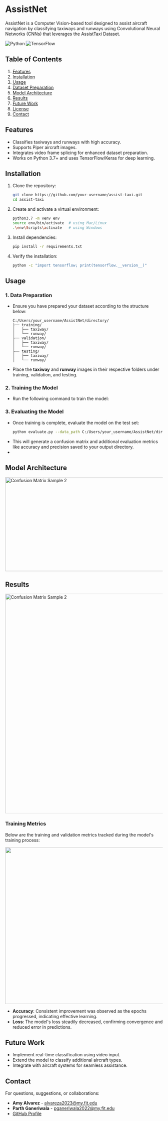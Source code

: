 # AssistNet
AssistNet is a Computer Vision-based tool designed to assist aircraft navigation by classifying taxiways and runways using Convolutional Neural Networks (CNNs) that leverages the AssistTaxi Dataset. 

![Python](https://img.shields.io/badge/Python-3.7.17-blue)
![TensorFlow](https://img.shields.io/badge/TensorFlow-2.x-orange)

## Table of Contents
01. [Features](#features)
02. [Installation](#installation)
03. [Usage](#usage)
04. [Dataset Preparation](#dataset-preparation)
05. [Model Architecture](#model-architecture)
06. [Results](#results)
07. [Future Work](#future-work)
08. [License](#license)
09. [Contact](#contact)

## Features
- Classifies taxiways and runways with high accuracy.
- Supports Piper aircraft images.
- Integrates video frame splicing for enhanced dataset preparation.
- Works on Python 3.7+ and uses TensorFlow/Keras for deep learning.

## Installation
1. Clone the repository:
   ```bash
   git clone https://github.com/your-username/assist-taxi.git
   cd assist-taxi
2. Create and activate a virtual environment:
    ```bash
    python3.7 -m venv env
    source env/bin/activate  # using Mac/Linux
    .\env\Scripts\activate   # using Windows
3. Install dependencies:
    ```bash
    pip install -r requirements.txt
4. Verify the installation:
   ```bash
   python -c "import tensorflow; print(tensorflow.__version__)"

## Usage
### 1. Data Preparation
   - Ensure you have prepared your dataset according to the structure below:
     ```
     C:/Users/your_username/AssistNet/directory/
     ├── training/
     │   ├── taxiway/
     │   └── runway/
     ├── validation/
     │   ├── taxiway/
     │   └── runway/
     ├── testing/
     │   ├── taxiway/
     │   └── runway/
     ```
   - Place the **taxiway** and **runway** images in their respective folders under training, validation, and testing.
### 2. Training the Model
   - Run the following command to train the model:
### 3. Evaluating the Model
   - Once training is complete, evaluate the model on the test set:
     ```bash
     python evaluate.py --data_path C:/Users/your_username/AssistNet/directory/testing/
     ```
   - This will generate a confusion matrix and additional evaluation metrics like accuracy and precision saved to your output directory.
   - 
## Model Architecture
<img src="https://github.com/user-attachments/assets/007296c3-4712-4297-8d06-e8af831dcc19" width="600" height="300" alt="Confusion Matrix Sample 2">

## Results
<img src="https://github.com/user-attachments/assets/588e6ddd-8817-4ec6-b1b0-c1a931acd86c" width="700" height="700" alt="Confusion Matrix Sample 2">

### Training Metrics
Below are the training and validation metrics tracked during the model's training process:

<img src="https://github.com/user-attachments/assets/40cacc6a-9f02-40c4-8104-6a27e4fe6087" width="600" height="500"> 

- **Accuracy**: Consistent improvement was observed as the epochs progressed, indicating effective learning.
- **Loss**: The model's loss steadily decreased, confirming convergence and reduced error in predictions.



## Future Work
- Implement real-time classification using video input.
- Extend the model to classify additional aircraft types.
- Integrate with aircraft systems for seamless assistance.

## Contact
For questions, suggestions, or collaborations:
- **Amy Alvarez** - alvareza2023@my.fit.edu
- **Parth Ganeriwala** - pganeriwala2022@my.fit.edu
- [GitHub Profile](https://github.com/your-username)


